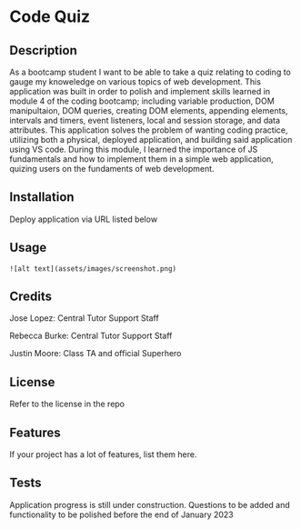 # Code Quiz

## Description

As a bootcamp student I want to be able to take a quiz relating to coding to gauge my knoweledge on various topics of web development.
This application was built in order to polish and implement skills learned in module 4 of the coding bootcamp; including variable production,
DOM manipultaion, DOM queries, creating DOM elements, appending elements, intervals and timers, event listeners, local and session storage, and data attributes.
This application solves the problem of wanting coding practice, utilizing both a physical, deployed application, and building said application using VS code.
During this module, I learned the importance of JS fundamentals and how to implement them in a simple web application, quizing users on the fundaments of web development.

## Installation

Deploy application via URL listed below

## Usage

    ![alt text](assets/images/screenshot.png)

## Credits

Jose Lopez: Central Tutor Support Staff

Rebecca Burke: Central Tutor Support Staff

Justin Moore: Class TA and official Superhero

## License

Refer to the license in the repo

## Features

If your project has a lot of features, list them here.

## Tests

Application progress is still under construction. Questions to be added and functionality to be polished before the end of January 2023
